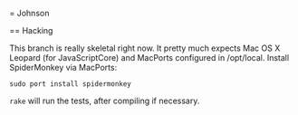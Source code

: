 = Johnson

== Hacking

This branch is really skeletal right now. It pretty much expects Mac
OS X Leopard (for JavaScriptCore) and MacPorts configured in
/opt/local. Install SpiderMonkey via MacPorts:

    sudo port install spidermonkey

`rake` will run the tests, after compiling if necessary.

